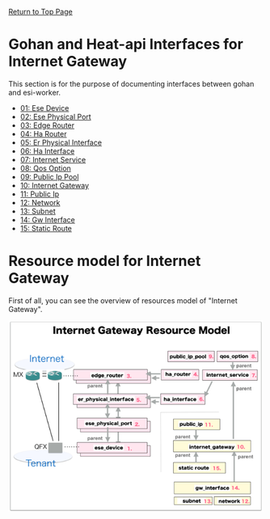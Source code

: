 [Return to Top Page](../README.md)

# Gohan and Heat-api Interfaces for Internet Gateway 
This section is for the purpose of documenting interfaces between gohan and esi-worker.

* [01: Ese Device](01_ese_device.md)
* [02: Ese Physical Port](02_ese_physical_port.md)
* [03: Edge Router](03_edge_router.md)
* [04: Ha Router](04_ha_router.md)
* [05: Er Physical Interface](05_er_physical_interface.md)
* [06: Ha Interface](06_ha_interface.md)
* [07: Internet Service](07_internet_service.md)
* [08: Qos Option](08_qos_option.md)
* [09: Public Ip Pool](09_public_ip_pool.md)
* [10: Internet Gateway](10_internet_gateway.md)
* [11: Public Ip](11_public_ip.md)
* [12: Network](12_network.md)
* [13: Subnet](13_subnet.md)
* [14: Gw Interface](14_gw_interface.md)
* [15: Static Route](15_static_route.md)

# Resource model for Internet Gateway
First of all, you can see the overview of resources model of "Internet Gateway".

![Overview](resource/gohan_investigate_for_inetgw.001.png)

